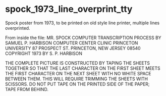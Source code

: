 # spock_1973_line_overprint_tty

Spock poster from 1973, to be printed on old style line printer, multiple lines overprinted.

From inside the file:
                         MR. SPOCK
                         COMPUTER TRANSCRIPTION PROCESS
                         BY SAMUEL P. HARBISON
                         COMPUTER CENTER CLINIC
                         PRINCETON UNIVERSITY
                         87 PROSPECT ST.
                         PRINCETON, NEW JERSEY 08540
                         COPYRIGHT 1973 BY S. P. HARBISON


THE COMPLETE PICTURE IS CONSTRUCTED BY TAPING THE SHEETS TOGETHER SO THAT THE
LAST CHARACTER ON THE FIRST SHEET MEETS THE FIRST CHARACTER ON THE NEXT SHEET
WITH NO WHITE SPACE BETWEEN THEM.  THIS WILL REQUIRE TRIMMING THE SHEETS WITH
SCISSORS.  DO NOT PUT TAPE ON THE PRINTED SIDE OF THE PAPER; TAPE FROM BEHIND.

